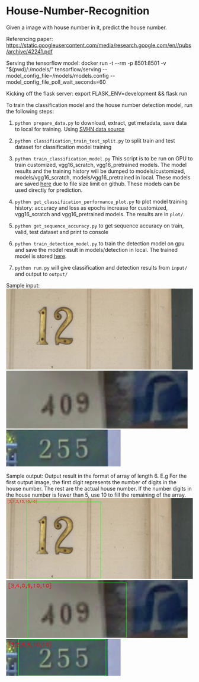 # House-Number-Recognition

Given a image with house number in it, predict the house number. 

Referencing paper: https://static.googleusercontent.com/media/research.google.com/en//pubs/archive/42241.pdf


Serving the tensorflow model:
docker run -t --rm -p 8501:8501 -v "$(pwd)/:/models/" tensorflow/serving --model_config_file=/models/models.config --model_config_file_poll_wait_seconds=60

Kicking off the flask server:
export FLASK_ENV=development && flask run


To train the classification model and the house number detection model, run the following steps:
1. `python prepare_data.py` to download, extract, get metadata, save data to local for training. Using [SVHN data source](http://ufldl.stanford.edu/housenumbers/)

2. `python classification_train_test_split.py` to split train and test dataset for classification model training

3. `python train_classification_model.py` This script is to be run on GPU to train customized, vgg16_scratch, vgg16_pretrained models. The model results and the training history will be dumped to models/customized, models/vgg16_scratch, models/vgg16_pretrained in local. These models are saved [here](https://drive.google.com/open?id=1F-8XwEzAn5GaJyWi6oPzdVzv0hIWXb9t) due to file size limit on github. These models can be used directly for prediction.

4. `python get_classification_performance_plot.py` to plot model training history: accuracy and loss as epochs increase for customized, vgg16_scratch and vgg16_pretrained models. The results are in `plot/`.

5. `python get_sequence_accuracy.py` to get sequence accuracy on train, valid, test dataset and print to console

6. `python train_detection_model.py` to train the detection model on gpu and save the model result in models/detection in local. The trained model is stored [here](https://drive.google.com/open?id=1xxBEGTMg1P3Co-pJ3ZwqbzCkSHkx0vIw).

7. `python run.py` will give classification and detection results from `input/` and output to `output/`


Sample input:
![](input/2.png) 
![](input/5.png) 
![](input/4.png) 

Sample output: Output result in the format of array of length 6. 
E.g For the first output image, the first digit represents the number of digits in the house number. The rest are the actual house number. If the number digits in the house number is fewer than 5, use 10 to fill the remaining of the array.
![](output/2.png)
![](output/5.png) 
![](output/4.png) 



